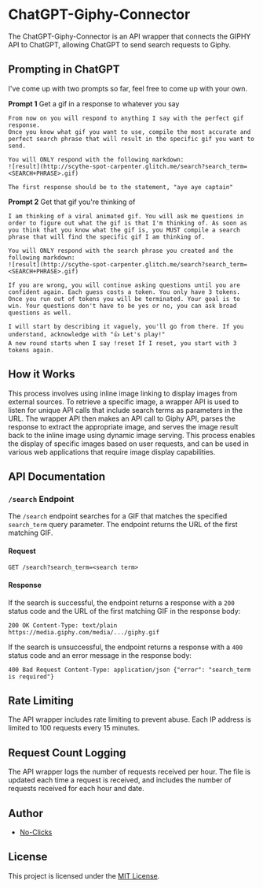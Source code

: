 ChatGPT-Giphy-Connector
=======================

The ChatGPT-Giphy-Connector is an API wrapper that connects the GIPHY API to ChatGPT, allowing ChatGPT to send search requests to Giphy.

Prompting in ChatGPT
------------

I've come up with two prompts so far, feel free to come up with your own.

**Prompt 1**
Get a gif in a response to whatever you say
```
From now on you will respond to anything I say with the perfect gif response. 
Once you know what gif you want to use, compile the most accurate and perfect search phrase that will result in the specific gif you want to send.

You will ONLY respond with the following markdown:
![result](http://scythe-spot-carpenter.glitch.me/search?search_term=<SEARCH+PHRASE>.gif)

The first response should be to the statement, "aye aye captain"
```

**Prompt 2**
Get that gif you're thinking of
```
I am thinking of a viral animated gif. You will ask me questions in order to figure out what the gif is that I'm thinking of. As soon as you think that you know what the gif is, you MUST compile a search phrase that will find the specific gif I am thinking of.

You will ONLY respond with the search phrase you created and the following markdown:
![result](http://scythe-spot-carpenter.glitch.me/search?search_term=<SEARCH+PHRASE>.gif)

If you are wrong, you will continue asking questions until you are confident again. Each guess costs a token. You only have 3 tokens. Once you run out of tokens you will be terminated. Your goal is to win. Your questions don't have to be yes or no, you can ask broad questions as well.

I will start by describing it vaguely, you'll go from there. If you understand, acknowledge with "👍 Let's play!"
A new round starts when I say !reset If I reset, you start with 3 tokens again.
```


How it Works
------------

This process involves using inline image linking to display images from external sources. To retrieve a specific image, a wrapper API is used to listen for unique API calls that include search terms as parameters in the URL. The wrapper API then makes an API call to Giphy API, parses the response to extract the appropriate image, and serves the image result back to the inline image using dynamic image serving. This process enables the display of specific images based on user requests, and can be used in various web applications that require image display capabilities.

API Documentation
-----------------

### `/search` Endpoint

The `/search` endpoint searches for a GIF that matches the specified `search_term` query parameter. The endpoint returns the URL of the first matching GIF.

#### Request

`GET /search?search_term=<search term>`

#### Response

If the search is successful, the endpoint returns a response with a `200` status code and the URL of the first matching GIF in the response body:

`200 OK Content-Type: text/plain  https://media.giphy.com/media/.../giphy.gif`

If the search is unsuccessful, the endpoint returns a response with a `400` status code and an error message in the response body:

`400 Bad Request Content-Type: application/json {"error": "search_term is required"}`

Rate Limiting
-------------

The API wrapper includes rate limiting to prevent abuse. Each IP address is limited to 100 requests every 15 minutes.

Request Count Logging
---------------------

The API wrapper logs the number of requests received per hour. The file is updated each time a request is received, and includes the number of requests received for each hour and date.

Author
------

*   [No-Clicks](https://github.com/no-clicks)

License
-------

This project is licensed under the [MIT License](LICENSE).
